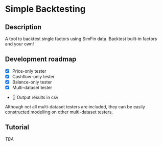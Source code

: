 # Simple Backtesting
## Description
A tool to backtest single factors using SimFin data. Backtest built-in factors and your own!

## Development roadmap
- [x] Price-only tester  
- [x] Cashflow-only tester  
- [x] Balance-only tester  
- [x] Multi-dataset tester
- [] Output results in csv 

Although not all multi-dataset testers are included, they can be easily constructed modelling on other multi-dataset testers.

## Tutorial
*TBA*
